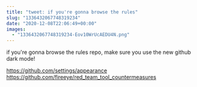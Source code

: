 ```yaml
---
title: "tweet: if you're gonna browse the rules"
slug: "1336432067748319234"
date: "2020-12-08T22:06:49+00:00"
images:
  - "1336432067748319234-Eov10WrUcAEDU4N.png"
---
```

if you're gonna browse the rules repo, make sure you use the new github dark mode!

https://github.com/settings/appearance
https://github.com/fireeye/red_team_tool_countermeasures 